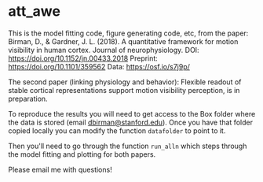 # att_awe

This is the model fitting code, figure generating code, etc, from the paper:
Birman, D., & Gardner, J. L. (2018). A quantitative framework for motion visibility in human cortex. Journal of neurophysiology. 
DOI: https://doi.org/10.1152/jn.00433.2018
Preprint: https://doi.org/10.1101/359562
Data: https://osf.io/s7j9p/

The second paper (linking physiology and behavior): Flexible readout of stable cortical representations support motion visibility perception, is in preparation.

To reproduce the results you will need to get access to the Box folder where the data is stored (email dbirman@stanford.edu). Once you have that folder copied locally you can modify the function `datafolder` to point to it.

Then you'll need to go through the function `run_alln` which steps through the model fitting and plotting for both papers.

Please email me with questions!
